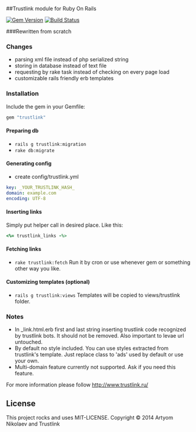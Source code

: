 ##Trustlink module for Ruby On Rails

[![Gem Version](https://badge.fury.io/rb/trustlink.png)](http://badge.fury.io/rb/trustlink)
[![Build Status](https://travis-ci.org/iRet/trustlink.png?branch=master)](https://travis-ci.org/iRet/trustlink)

###Rewritten from scratch

### Changes
* parsing xml file instead of php serialized string
* storing in database instead of text file
* requesting by rake task instead of checking on every page load
* customizable rails friendly erb templates

### Installation
Include the gem in your Gemfile:
```ruby
gem "trustlink"
```

#### Preparing db
* `rails g trustlink:migration`
* `rake db:migrate`

#### Generating config
* create config/trustlink.yml
```yml
key: _YOUR_TRUSTLINK_HASH_
domain: example.com
encoding: UTF-8
```

#### Inserting links
Simply put helper call in desired place. Like this:
```ruby
<%= trustlink_links -%>
```

#### Fetching links
* `rake trustlink:fetch`
Run it by cron or use whenever gem or something other way you like.

#### Customizing templates (optional)
* `rails g trustlink:views`
Templates will be copied to views/trustlink folder.

### Notes
* In _link.html.erb first and last string inserting trustlink code recognized by trustlink bots. It should not be removed. Also important to levae url untouched.
* By default no style included. You can use styles extracted from trustlink's template. Just replace class to 'ads' used by default or use your own.
* Multi-domain feature currently not supported. Ask if you need this feature.

For more information please follow http://www.trustlink.ru/

License
-------
This project rocks and uses MIT-LICENSE.
Copyright © 2014 Artyom Nikolaev and Trustlink
